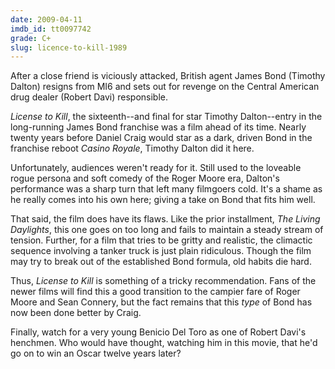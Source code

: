 ```yaml
---
date: 2009-04-11
imdb_id: tt0097742
grade: C+
slug: licence-to-kill-1989
---
```


After a close friend is viciously attacked, British agent James Bond (Timothy Dalton) resigns from MI6 and sets out for revenge on the Central American drug dealer (Robert Davi) responsible.

_License to Kill_, the sixteenth--and final for star Timothy Dalton--entry in the long-running James Bond franchise was a film ahead of its time. Nearly twenty years before Daniel Craig would star as a dark, driven Bond in the franchise reboot <span data-imdb-id="tt0381061">_Casino Royale_</span>, Timothy Dalton did it here.

Unfortunately, audiences weren't ready for it. Still used to the loveable rogue persona and soft comedy of the Roger Moore era, Dalton's performance was a sharp turn that left many filmgoers cold. It's a shame as he really comes into his own here; giving a take on Bond that fits him well.

That said, the film does have its flaws. Like the prior installment, <soab data-imdb-id="tt0093428">_The Living Daylights_</span>, this one goes on too long and fails to maintain a steady stream of tension. Further, for a film that tries to be gritty and realistic, the climactic sequence involving a tanker truck is just plain ridiculous. Though the film may try to break out of the established Bond formula, old habits die hard.

Thus, _License to Kill_ is something of a tricky recommendation. Fans of the newer films will find this a good transition to the campier fare of Roger Moore and Sean Connery, but the fact remains that this _type_ of Bond has now been done better by Craig.

Finally, watch for a very young Benicio Del Toro as one of Robert Davi's henchmen. Who would have thought, watching him in this movie, that he'd go on to win an Oscar twelve years later?

